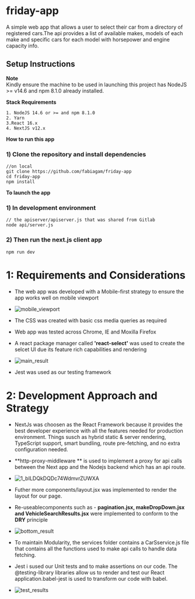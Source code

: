 # friday-app

A simple web app that allows a user to select their car from a directory of registered cars.The api provides a list of available makes, models of each make and specific cars for each model with horsepower and engine capacity info.

## Setup Instructions

**Note**  
Kindly ensure the machine to be used in launching this project  has NodeJS >= v14.6 and npm 8.1.0 already installed.

**Stack Requirements**  
```
1. NodeJS 14.6 or >= and npm 8.1.0
2. Yarn
3.React 16.x
4. NextJS v12.x
```

**How to run this app**  
### 1) Clone the repository and install dependencies

``` 
//on local
git clone https://github.com/fabiagam/friday-app
cd friday-app
npm install
```
**To launch the app**  
### 1) In development environment
```
// the apiserver/apiserver.js that was shared from Gitlab 
node api/server.js
```
### 2) Then run the next.js client app
```
npm run dev
```

# 1: Requirements and Considerations

 - The web app was developed with a Mobile-first strategy to ensure the app works well on mobile viewport
 - ![mobile_viewport](https://user-images.githubusercontent.com/1788922/144515056-35060b4e-7336-4354-811f-36dc6c6f175a.png)

 - The CSS was created with basic css media queries as required
 - Web app was tested across Chrome, IE and Moxilla Firefox
 - A react package manager called **'react-select'** was used to create the selcet UI due its feature rich capabilities and rendering
 - ![main_result](https://user-images.githubusercontent.com/1788922/144515197-7a373547-bef8-4995-962d-7013a7c95782.png)

 - Jest was used as our testing framework

# 2: Development Approach and Strategy

 - NextJs was choosen as the React Framework because it provides the best developer experience with all the features needed for  production environment. Things susch as hybrid     static & server rendering, TypeScript support, smart bundling, route pre-fetching, and no extra configuration needed.
 - **http-proxy-middleware **   is used to implement a proxy for api calls between the Next app and the Nodejs backend which has an api route.
 - ![1_bILDQkDQDc74WdmvrZUWXA](https://user-images.githubusercontent.com/1788922/144514994-1e070418-3b6a-45d4-baaf-24b085d3d274.png)

 - Futher more components/layout.jsx was implemented to render the layout for our page.
 - Re-useablecomponents such as - **pagination.jsx, makeDropDown.jsx and VehicleSearchResults.jsx** were implemented to conform to the **DRY** principle
 - ![bottom_result](https://user-images.githubusercontent.com/1788922/144515094-766c526f-d878-4b60-b3f1-0120f6e22bad.png)

 - To maintain Modularity, the services folder contains a CarSservice.js file that contains all the functions used to make api calls to handle data fetching.
 - Jest i sused our Unit tests and to make assertions on our code. The @testing-library libraries allow us to render and test our React application.babel-jest is used to   transform our code with babel.
 - ![test_results](https://user-images.githubusercontent.com/1788922/144514936-d7ba4f8f-bf02-4e2f-882f-187592b4a699.png)

